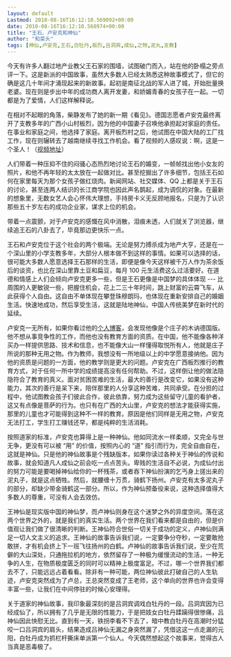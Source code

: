 ```yaml
---
layout: default
Lastmod: 2010-08-16T16:12:10.569092+00:00
date: 2010-08-16T16:12:10.568974+00:00
title: "王石、卢安克和神仙"
author: "和菜头"
tags: [神仙,卢安克,王石,白牡丹,板烈,吕洞宾,成仙,之物,泥丸,支教]
---
```


今天有许多人翻过地产业教父王石家的围墙，试图破门而入，站在他的卧榻之旁点评一下。这是新派的中国故事，虽然大多数人已经太熟悉这种故事模式了，但它的确是这几十年间才涌现起来的新故事。起初是南征北战的军人进了城，开始批量换老婆。现在则是步出中年的成功商人离开发妻，和娇媚青春的女孩子在一起。一切都是为了爱情，人们这样解释说。

在相对不起眼的角落，柴静发布了她的新一期《看见》。德国志愿者卢安克最终离开了支教多年的广西小山村板烈，因为他的中国妻子召唤他承担起对家庭的责任。在事业和家庭之间，他选择了家庭。离开板烈村之后，他试图在中国大陆的工厂找工作，现在则辗转去了越南继续寻找工作机会。看了视频的人感叹说：啊，这是一个圣人！（[视频地址](https://web.archive.org/web/20140915005920/http://news.cntv.cn/program/kanjian/20121028/105424.shtml)）

人们带着一种压抑不住的闷骚心态热烈地讨论王石的婚变，一帧帧找出他小女友的照片，和他不再年轻的太太放在一起做对比。甚至挖掘出了许多细节，包括王石如何在家里每天为那个女孩子做红烧肉。新闻网站、社交媒体、QQ 上都是关于王石的讨论，甚至连两人结识的长江商学院也因此声名鹊起，成为调侃的对象。在最新的想象里，无数女艺人会心怀伟大理想，手持房卡义无反顾地报名，只是为了认识那些五十岁左右的成功企业家，谋求上位的机会。

带着一点震颤，对于卢安克的感慨在风中消散，泪痕未透，人们就关了浏览器，继续追王石的八卦去了，毕竟那边更快乐一点。

王石和卢安克位于这个社会的两个极端。无论是努力搏杀成为地产大亨，还是在一个深山里的小学支教多年，大部分人根本做不到这样的事情。如果可以选择的话，很可能大多数人愿意选择王石那样的生活，即便是像今天这样被千万人作为茶余饭后的谈资，也比在深山里靠土豆和扁豆，每月 100 元生活费这么过活要好。在道德和情感上人们会倾向卢安克更多一些，但是王石更像是中国梦的具体体现 --- 比周围的人更敏锐一些，把握住机会，花上二三十年时间，跳上财富的云霄飞车，从此获得个人自由。这自由不单体现在攀登珠穆朗玛，也体现在重新安排自己的婚姻生活。快速地成功，然后享受生活，这就是陆地神仙，中国人传统美梦在新时代的延续。

卢安克一无所有，如果你看过他的[个人博客](https://web.archive.org/web/20140915005920/http://jiaoyu.org/luanke/)，会发现他像是个庄子的木讷德国版。他不想从事竞争性的工作，而他也没有教育方面的资质。在中国，他不能像各种洋买办一样提供思路、技术和信息，也不能像大山一样懂得取悦所有人，他就是庄子所说的那种无用之物。作为教师，我想没有一所地级以上的中学愿意接纳他。因为他的资质是问题的一方面，他的教学则是更大的问题。卢安克在广西板烈推行的教育方式，对于任何一所中学的成绩提高没有任何帮助。不过，这样倒让他的做法隐隐符合了教育的真义。面对贫困苦难的生活，最大的善行是改变它，如果没有这种能力，其次的善行是呆下来，陪伴那里的人分享这种苦难，共同承受。在分担的过程中，他试图教会孩子们彼此合作，彼此依靠，努力成为这些留守儿童的看护者，这又有点像是菩萨的行为。也只有在广西的大山里，卢安克的想法才能获得实施，那里的儿童也才可能得到这种不一样的教育。原因是他们同样是无用之物，卢安克无法打工，学生打工赚钱还早，都是纯粹的生活消耗。

按照道家的标准，卢安克也算得上是一种神仙。他如同流水一样柔顺，又完全与世无争，更没有可以被 “用” 的价值，按照内心的 “道” 指引而行为，完全自由自在，这就是神仙。只是他的神仙故事是个残缺版本，如果你读过各种关于神仙的传说和故事，就会知道凡人成仙之前会吃一点点苦头。卑贱的生活自不必说，为成仙付出的努力可能是要喝掉神仙给你的一杯残茶，或者吞下神仙扮演的乞丐身上搓出来的泥丸子，就是这点牺牲。然后，就腰缠十万贯，骑鹤下扬州。卢安克有太多泥丸子的部分，却缺少带金骑鹤这一部分。所以，作为神仙预备役来说，这种选择值得大多数人的尊重，可没有人会去效仿。

王神仙是现实版中国的神仙梦，而卢神仙则身在这个迷梦之外的异度空间。落在这两个世界之外的，就是我们的真实生活。两个世界在我们看来都是自由的，但是价值观让我们做了很清晰的判断。王神仙符合世俗一切关于成功的定义，卢神仙则满足一切人文主义的追求。王神仙的故事告诉我们说，一定要争分夺秒，一定要敢抢敢拼，才有机会挤上下一班飞往扬州的白鹤。卢神仙的故事告诉我们说，至少在荒僻的大山深处，只通拖拉机的地方，依然留存了一种极为缓慢流动的生活，一种无争的人生，在物质极度匮乏的同时可以精神上极度富足。不过，哪一个世界我们都去不了，只能远远占着看看。除非有一种可能，两位神仙彼此打破自己的人生轨迹，卢安克突然成为了卢总，王总突然变成了王老师，这个单向的世界也许会变得丰富一些，让我们在中间停驻的时候心安理得。

关于道家的神仙故事，我印象最深刻的是吕洞宾调戏白牡丹的一段。吕洞宾因为已经成仙了，所以拥有了几乎是无限的性能力，于是把妓女白牡丹蹂躏得很惨痛，吕神仙因此快慰无比。直到有一天，铁拐李看不下去了，暗中教白牡丹在高潮时分猛咬一口吕洞宾的肩头，结果造成吕神仙无漏之身突然漏了，凭借这这一点走漏的元阳，白牡丹成为抓栏杆撕床单派第一个仙人。今天偶然想起这个故事来，觉得古人当真是恶毒极了。

